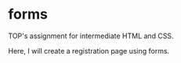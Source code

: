 # forms

TOP's assignment for intermediate HTML and CSS.

Here, I will create a registration page using forms.